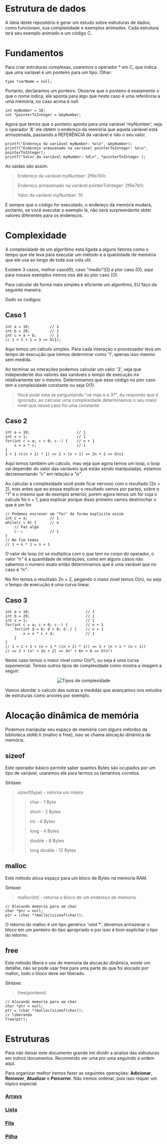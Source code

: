 # Estrutura de dados

A ideia deste repositório é gerar um estudo sobre estruturas de dados, como funcionam, sua complexidade e exemplos animados. Cada estrutura terá seu exemplo animado e um código C.

# Fundamentos

Para criar estruturas complexas, usaremos o operador * em C, que
indica que uma variável é um ponteiro para um tipo. Olhar:

~~~ 
type *varName = null; 
~~~

Portanto, declaramos um ponteiro. Observe que o ponteiro é exatamente o que o nome indica, ele aponta para algo que neste caso é uma referência a uma memória, no caso acima é _null_.

~~~ 
int myNumber = 10;
int *pointerToInteger = &myNumber;
~~~

Agora que temos que o ponteiro aponta para uma variável 'myNumber', veja o operador _'&'_ ele obtém o endereço da memória que aquela variável está armazenada, passando a REFERÊNCIA da variável e não o seu valor.

~~~ 
printf("Endereço da variável myNumber: %x\n", &myNumber);
printf("Endereço armazenado na variável pointerToInteger: %x\n", pointerToInteger);
printf("Valor da variável myNumber: %d\n", *pointerToInteger );
~~~

As saídas são assim:

> Endereço da variável myNumber: 2f9e7b1c
> 
> Endereço armazenado na variável pointerToInteger: 2f9e7b1c
> 
> Valor da variável myNumber: 10

E sempre que o código for executado, o endereço da memória mudará, portanto, se você executar o exemplo lá, não será surpreendente obter valores diferentes para os endereços.

# Complexidade 

A complexidade de um algorítimo esta ligada a alguns fatores como o tempo que ele leva para executar um método e a quantidade de memória que ele usa ao longo de toda sua vida util.

Existem 3 casos, melhor caso(Θ), caso "medio"(Ω) e pior caso (O), aqui para nossos exemplos iremos nos até ao pior caso (O).

Para calcular de forma mais simples e eficiente um algoritimo, EU faço da seguinte maneira.

Dado os codigos:

## Caso 1
~~~
int a = 10;         // 1
int b = 20;         // 1
int c = a + b;      // 1
// 1 + 1 + 1 = 3 => O(1);
~~~
Aqui temos um calculo simples. Para cada interação o processador leva um tempo de execução que iremos determinar como '1', apenas isso mesmo sem medida.

Ao terminar as interações podemos calcular um valor '3', veja que independente dos valores das variáveis o tempo de execução ira relativamente ser o mesmo. Determinamos que esse código no pior caso tem a complexidade constante ou seja O(1).

> Você pode esta se perguntando "ué mas e o 3?", eu respondo que é ignorado, ao calcular uma complexidade determinamos o seu maior nível que nesse caso foi uma constante.

## Caso 2
~~~
int a = 10;                     // 1
int x = 1;                      // 1
for(int c = a; c > 0; c--) {    // n + 1
    x = x * c;                  // 1
}
1 + 1 +((n + 1) * 1) => 2 + (n + 1) => 2n + 2 => O(n)
~~~
Aqui temos também um calculo, mas veja que agora temos um loop, o loop vai depender do valor das variáveis que estão sendo manipuladas, estamos decrementando *"c"* em relação a *"a"*.

Ao calcular a complexidade você pode ficar nervoso com o resultado (2n + 2), mas antes que eu possa explicar o resultado vamos por partes, sobre o *"1"* é o mesmo que do exemplo anterior, porem agora temos um for cuja o calculo foi n + 1, para explicar porque disso primeiro vamos destrinchar o que é um for.

~~~
// Podemos escrever um "for" de forma explicita assim
int c = a;          // 1
while(c > 0) {      // n
    // Faz algo
    c--;            // 1
}
// No fim temos 
// 1 + n * 1 = n + 1
~~~

O valor do loop (n) se multiplica com o que tem no corpo do operador, o valor *"n"* é a quantidade de interações, como em alguns casos não sabemos o numero exato então determinamos que é uma variável que no caso é *"n"*. 

No fim temos o resultado 2n + 2, pegando o maior nível temos O(n), ou seja o tempo de execução é uma curva linear.

## Caso 3
~~~
int a = 10;                         // 1
int b = 20;                         // 1
int x = 1;                          // 1
for(int c = a; c > 0; c--) {        // n + 1
    for(int d = b; d > 0; d--) {    // n + 1
        x = x * c + d;              // 1
    }
}
// 1 + 1 + 1 + (n + 1 * ((n + 1) * 1)) => 3 + (n + 1 * (n + 1))
// => 3 + (n² + 2n + 2) => 3n² + 6n + 6 => O(n²)
~~~

Neste caso temos o maior nível como O(n²), ou seja é uma curva exponencial. Temos outros tipos de complexidade como mostra a imagem a seguir:

<center>

![Tipos de complexidade](./img/tipos%20de%20complexidade.png)

</center>

Vamos abordar o calculo das outras a medidas que avançamos nos estudos de estruturas como arvores por exemplo.

# Alocação dinâmica de memória

Podemos manipular seu espaço de memória com alguns métodos da biblioteca *stdlib.h* (malloc e free), isso se chama alocação dinâmica de memória. 

## sizeof
Este operador básico permite saber quantos Bytes são ocupados por um tipo de variável, usaremos ele para termos os tamanhos corretos.

Sintaxe:
> sizeof(type) - retorna um inteiro
>> char - 1 Byte
>>
>> short - 2 Bytes
>>
>> int - 4 Bytes
>>
>> long - 4 Bytes
>>
>> double - 8 Bytes
>> 
>> long double - 12 Bytes


## malloc
Este método aloca espaço para um bloco de Bytes na memoria RAM.

Sintaxe:
> malloc(int) - retorna o bloco de um endereço de memoria.

~~~
// Alocando memoria para um char
char *ptr = null;
ptr = (char *)malloc(sizeof(char));
~~~

O retorno do malloc é um tipo genérico 'void *', devemos armazenar o bloco em um ponteiro do tipo apropriado e por isso é bom explicitar o tipo do retorno.

## free
Este método libera o uso de memoria da alocação dinâmica, existe um detalhe, não se pode usar free para uma parte do que foi alocado por malloc, todo o bloco deve ser liberado.

Sintaxe:
> free(ponteiro)

~~~
// Alocando memoria para um char
char *ptr = null;
ptr = (char *)malloc(sizeof(char));
// liberando
free(ptr);
~~~

# Estruturas
Para não deixar este documento grande irei dividir a analise das estruturas em outros documentos. Recomendo ver uma por uma seguindo a ordem aqui.

Para organizar melhor iremos fazer as seguintes operações: **Adicionar**, **Remover**, **Atualizar** e **Percorrer**. Não iremos ordenar, pois isso requer um tópico especial.

### [Arrays](./Estruturas/Arrays/Arrays.md)
### [Lista](./Estruturas/Lista/Lista.md)
### [Fila](./Estruturas/Fila/Fila.md)
### [Pilha](./Estruturas/Pilha/Pilha.md)